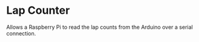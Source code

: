 # Lap Counter

Allows a Raspberry Pi to read the lap counts from the Arduino over a serial connection.
